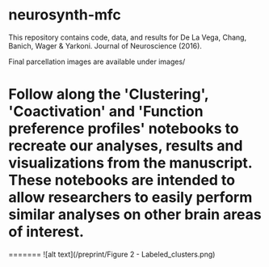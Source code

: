# neurosynth-mfc
This repository contains code, data, and results for De La Vega, Chang, Banich, Wager & Yarkoni. Journal of Neuroscience (2016). 

Final parcellation images are available under images/

Follow along the 'Clustering', 'Coactivation' and 'Function preference profiles' notebooks to recreate our analyses, results and visualizations from the manuscript. These notebooks are intended to allow researchers to easily perform similar analyses on other brain areas of interest.
=======
=======
![alt text](/preprint/Figure 2 - Labeled_clusters.png)


